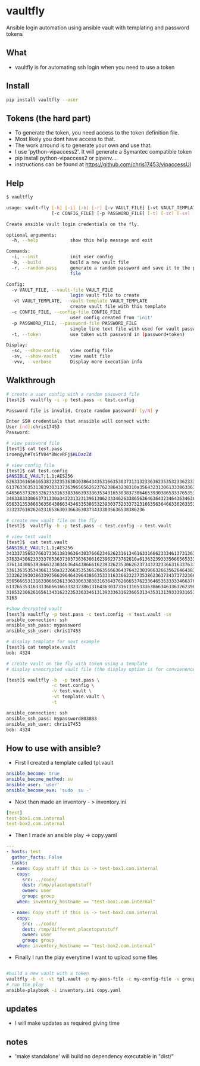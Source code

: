# vaultfly
Ansible login automation using ansible vault with templating and password tokens

## What
- vaultfly is for automating ssh login when you need to use a token

## Install

```bash
pip install vaultfly --user
```

## Tokens (the hard part)
- To generate the token, you need access to the token definition file.
- Most likely you dont have access to that. 
- The work arround is to generate your own and use that.
- I use 'python-vipaccess2'. It will generate a Symantec compatible token
- pip install python-vipaccess2 or pipenv....
- instructions can be found at https://github.com/chris17453/vipaccessUI

## Help

```bash
$ vaultfly

usage: vault-fly [-h] [-i] [-b] [-r] [-v VAULT_FILE] [-vt VAULT_TEMPLATE]
                 [-c CONFIG_FILE] [-p PASSWORD_FILE] [-t] [-sc] [-sv] [-vvv]

Create ansible vault login credentials on the fly.

optional arguments:
  -h, --help            show this help message and exit

Commands:
  -i, --init            init user config
  -b, --build           build a new vault file
  -r, --random-pass     generate a random password and save it to the password
                        file

Config:
  -v VAULT_FILE, --vault-file VAULT_FILE
                        login vault file to create
  -vt VAULT_TEMPLATE, --vault-template VAULT_TEMPLATE
                        create vault file with this template
  -c CONFIG_FILE, --config-file CONFIG_FILE
                        user config created from 'init'
  -p PASSWORD_FILE, --password-file PASSWORD_FILE
                        single line text file with used for vault password
  -t, --token           use token with password in (password+token)

Display:
  -sc, --show-config    view config file
  -sv, --show-vault     view vault file
  -vvv, --verbose       Display more execution info

```


## Walkthrough
```bash
# create a user config with a random password file
[test]$  vaultfly -i -p test.pass -c test.config

Password file is invalid, Create random password? [y/N] y

Enter SSH credentials that anssible will connect with:
User [nd]:chris17453
Password: 

# view password file
[test]$ cat test.pass
iroen@yh#Ts5fV04*BWcvRFj$HLDazZd

# view config file
[test]$ cat test.config 
$ANSIBLE_VAULT;1.1;AES256
62633361656165383232353630303864343531663530373131323363623535323362333564616462
6137633635313839303137363965656262376238643238310a356432313061333863363737613939
64656537326532623531633833663933363534316530383730646539303865333765353266643437
3463383330663731330a343231323139613062333462633865636463643234643634636238316562
65633135386636356438663434633538653239303732333732316635636466336263353162336434
3332376162626231653630336636303734333035636538386236

# create new vault file on the fly
[test]$  vaultfly -b -p test.pass -c test.config -v test.vault

# view test vault
[test]$  cat test.vault
$ANSIBLE_VAULT;1.1;AES256
34333735653766373361383963643037666234626231613461633166623334613731363063623666
3763343062333337653637303736363061623962373762610a613632393335666565333633663333
37613430653936663230346364643866616239326235306262373432323366316337633965383663
3361363535343661350a323266353536626635666364376432303966326635626464383565323763
33326239303863393566396464396438663533316336623237353862363734373732366666396433
35656665313163306662613363306338383163643762666537623364653533333466376537663261
61326535316331366661663332323861316436303731613165333638663463363262396630633534
31653230626165613431623235336334613139333631623665313435313139333931653062326534
3163

#show decrypted vault
[test]$ vaultfly -p test.pass -c test.config -v test.vault -sv
ansible_connection: ssh
ansible_ssh_pass: mypassword
ansible_ssh_user: chris17453

# display template for next example
[test]$ cat template.vault
bob: 4324

# create vault on the fly with token using a template 
# display unencrypted vault file (the display option is for convienence)

[test]$ vaultfly -b  -p test.pass \
                 -c test.config \
                 -v test.vault \
                 -vt template.vault \
                 -t

ansible_connection: ssh
ansible_ssh_pass: mypassword803883
ansible_ssh_user: chris17453
bob: 4324

```


## How to use with ansible?
- First I created a template called tpl.vault
```yaml
ansible_become: true
ansible_become_method: su
ansible_user: 'user'
ansible_become_exe: 'sudo  su -'
```
- Next then made an inventory - > inventory.ini
```yaml
[test]
test-box1.com.internal
test-box2.com.internal
```
- Then I made an ansible play -> copy.yaml
```yaml
---
- hosts: test
  gather_facts: False
  tasks:
  - name: Copy stuff if this is -> test-box1.com.internal
    copy:
      src: ../code/
      dest: /tmp/placetoputstuff
      owner: user
      group: group
    when: inventory_hostname == "test-box1.com.internal"

  - name: Copy stuff if this is -> test-box2.com.internal
    copy:
      src: ../code/
      dest: /tmp/different_placetoputstuff
      owner: user
      group: group
    when: inventory_hostname == "test-box2.com.internal"
```
- Finally I run the play everytime I want to upload some files
```bash

#build a new vault with a token
vaultfly -b -t -vt tpl.vault -p my-pass-file -c my-config-file -v group_vars/all
# run the play
ansible-playbook -i inventory.ini copy.yaml
```

## updates
- I will make updates as required giving time

## notes
- 'make standalone' will build no dependency executable in "dist/"
